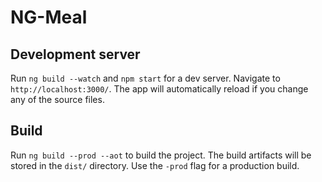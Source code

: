 # NG-Meal

## Development server

Run `ng build --watch` and `npm start` for a dev server. Navigate to `http://localhost:3000/`. The app will automatically reload if you change any of the source files.

## Build

Run `ng build --prod --aot` to build the project. The build artifacts will be stored in the `dist/` directory. Use the `-prod` flag for a production build.
